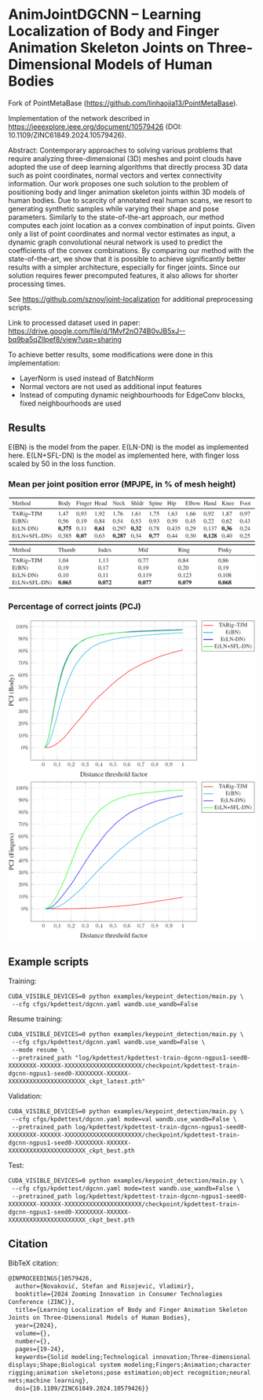 # AnimJointDGCNN – Learning Localization of Body and Finger Animation Skeleton Joints on Three-Dimensional Models of Human Bodies

Fork of PointMetaBase (https://github.com/linhaojia13/PointMetaBase).

Implementation of the network described in https://ieeexplore.ieee.org/document/10579426 (DOI: 10.1109/ZINC61849.2024.10579426).

Abstract: Contemporary approaches to solving various problems that require analyzing three-dimensional (3D) meshes and point clouds have adopted the use of deep learning algorithms that directly process 3D data such as point coordinates, normal vectors and vertex connectivity information. Our work proposes one such solution to the problem of positioning body and linger animation skeleton joints within 3D models of human bodies. Due to scarcity of annotated real human scans, we resort to generating synthetic samples while varying their shape and pose parameters. Similarly to the state-of-the-art approach, our method computes each joint location as a convex combination of input points. Given only a list of point coordinates and normal vector estimates as input, a dynamic graph convolutional neural network is used to predict the coefficients of the convex combinations. By comparing our method with the state-of-the-art, we show that it is possible to achieve significantly better results with a simpler architecture, especially for finger joints. Since our solution requires fewer precomputed features, it also allows for shorter processing times.

See https://github.com/sznov/joint-localization for additional preprocessing scripts.

Link to processed dataset used in paper: https://drive.google.com/file/d/1Mvf2nO74B0vJB5xJ--bq9ba5qZllpef8/view?usp=sharing

To achieve better results, some modifications were done in this implementation:
- LayerNorm is used instead of BatchNorm
- Normal vectors are not used as additional input features
- Instead of computing dynamic neighbourhoods for EdgeConv blocks, fixed neighbourhoods are used

## Results

E(BN) is the model from the paper. E(LN-DN) is the model as implemented here. E(LN+SFL-DN) is the model as implemented here, with finger loss scaled by 50 in the loss function.

### Mean per joint position error (MPJPE, in % of mesh height)

![MPJPE for body joints](figures/mpjpe-body.png)
![MPJPE for finger joints](figures/mpjpe-fingers.png)

### Percentage of correct joints (PCJ)

![PCJ for body joints](figures/pcj-body.png)
![PCJ for finger joints](figures/pcj-fingers.png)

## Example scripts

Training:
```
CUDA_VISIBLE_DEVICES=0 python examples/keypoint_detection/main.py \
 --cfg cfgs/kpdettest/dgcnn.yaml wandb.use_wandb=False
```

Resume training:
```
CUDA_VISIBLE_DEVICES=0 python examples/keypoint_detection/main.py \
 --cfg cfgs/kpdettest/dgcnn.yaml wandb.use_wandb=False \
 --mode resume \
 --pretrained_path "log/kpdettest/kpdettest-train-dgcnn-ngpus1-seed0-XXXXXXXX-XXXXXX-XXXXXXXXXXXXXXXXXXXXXX/checkpoint/kpdettest-train-dgcnn-ngpus1-seed0-XXXXXXXX-XXXXXX-XXXXXXXXXXXXXXXXXXXXXX_ckpt_latest.pth"
```

Validation:
```
CUDA_VISIBLE_DEVICES=0 python examples/keypoint_detection/main.py \
 --cfg cfgs/kpdettest/dgcnn.yaml mode=val wandb.use_wandb=False \
 --pretrained_path log/kpdettest/kpdettest-train-dgcnn-ngpus1-seed0-XXXXXXXX-XXXXXX-XXXXXXXXXXXXXXXXXXXXXX/checkpoint/kpdettest-train-dgcnn-ngpus1-seed0-XXXXXXXX-XXXXXX-XXXXXXXXXXXXXXXXXXXXXX_ckpt_best.pth
```

Test:
```
CUDA_VISIBLE_DEVICES=0 python examples/keypoint_detection/main.py \
 --cfg cfgs/kpdettest/dgcnn.yaml mode=test wandb.use_wandb=False \
 --pretrained_path log/kpdettest/kpdettest-train-dgcnn-ngpus1-seed0-XXXXXXXX-XXXXXX-XXXXXXXXXXXXXXXXXXXXXX/checkpoint/kpdettest-train-dgcnn-ngpus1-seed0-XXXXXXXX-XXXXXX-XXXXXXXXXXXXXXXXXXXXXX_ckpt_best.pth
```

## Citation

BibTeX citation:

```
@INPROCEEDINGS{10579426,
  author={Novaković, Stefan and Risojević, Vladimir},
  booktitle={2024 Zooming Innovation in Consumer Technologies Conference (ZINC)}, 
  title={Learning Localization of Body and Finger Animation Skeleton Joints on Three-Dimensional Models of Human Bodies}, 
  year={2024},
  volume={},
  number={},
  pages={19-24},
  keywords={Solid modeling;Technological innovation;Three-dimensional displays;Shape;Biological system modeling;Fingers;Animation;character rigging;animation skeletons;pose estimation;object recognition;neural nets;machine learning},
  doi={10.1109/ZINC61849.2024.10579426}}
```
